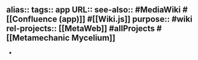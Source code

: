 alias::
tags:: app
URL::
see-also:: #MediaWiki #[[Confluence (app)]] #[[Wiki.js]]
purpose:: #wiki
rel-projects:: [[MetaWeb]] #allProjects #[[Metamechanic Mycelium]]
-
-
